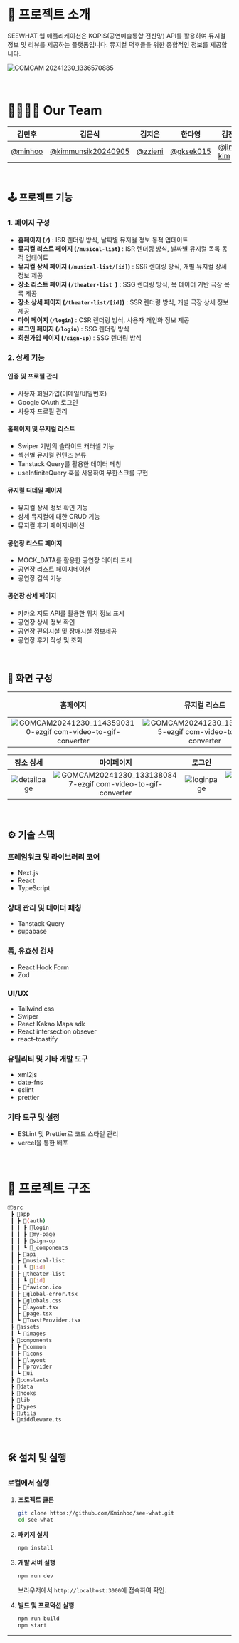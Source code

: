 # 📑 프로젝트 소개

SEEWHAT 웹 애플리케이션은 KOPIS(공연예술통합 전산망) API를 활용하여 뮤지컬 정보 및 리뷰를 제공하는 플랫폼입니다. 뮤지컬 덕후들을 위한 종합적인 정보를 제공합니다.

![GOMCAM 20241230_1336570885](https://github.com/user-attachments/assets/d2445d8a-b8bb-4faf-be08-4cc9d6a83cd4)

<br>

# 👨‍👩‍👧‍👦 Our Team

| 김민후                                | 김문식                                                     | 김지은                               | 한다영                                   | 김진실                                       |
| ------------------------------------- | ---------------------------------------------------------- | ------------------------------------ | ---------------------------------------- | -------------------------------------------- |
| [@minhoo](https://github.com/Noonsae) | [@kimmunsik20240905](https://github.com/kimmunsik20240905) | [@zzieni](https://github.com/zzieni) | [@gksek015](https://github.com/gksek015) | [@jinsil-kim](https://github.com/jinsil-kim) |

<br>

## 🕹️ 프로젝트 기능

### 1. **페이지 구성**

- **홈페이지 (`/`)** : ISR 렌더링 방식, 날짜별 뮤지컬 정보 동적 업데이트
- **뮤지컬 리스트 페이지 (`/musical-list`)** : ISR 렌더링 방식, 날짜별 뮤지컬 목록 동적 업데이트
- **뮤지컬 상세 페이지 (`/musical-list/[id]`)** : SSR 렌더링 방식, 개별 뮤지컬 상세 정보 제공
- **장소 리스트 페이지 (`/theater-list `)** : SSG 렌더링 방식, 목 데이터 기반 극장 목록 제공
- **장소 상세 페이지 (`/theater-list/[id]`)** : SSR 렌더링 방식, 개별 극장 상세 정보 제공
- **마이 페이지 (`/login`)** : CSR 렌더링 방식, 사용자 개인화 정보 제공
- **로그인 페이지 (`/login`)** : SSG 렌더링 방식
- **회원가입 페이지 (`/sign-up`)** : SSG 렌더링 방식

### 2. **상세 기능**

#### 인증 및 프로필 관리

- 사용자 회원가입(이메일/비밀번호)
- Google OAuth 로그인
- 사용자 프로필 관리

#### 홈페이지 및 뮤지컬 리스트

- Swiper 기반의 슬라이드 캐러셀 기능
- 섹션별 뮤지컬 컨텐츠 분류
- Tanstack Query를 활용한 데이터 페칭
- useInfiniteQuery 훅을 사용하여 무한스크롤 구현

#### 뮤지컬 디테일 페이지

- 뮤지컬 상세 정보 확인 기능
- 상세 뮤지컬에 대한 CRUD 기능
- 뮤지컬 후기 페이지네이션

#### 공연장 리스트 페이지

- MOCK_DATA를 활용한 공연장 데이터 표시
- 공연장 리스트 페이지네이션
- 공연장 검색 기능

#### 공연장 상세 페이지

- 카카오 지도 API를 활용한 위치 정보 표시
- 공연장 상세 정보 확인
- 공연장 편의시설 및 장애시설 정보제공
- 공연장 후기 작성 및 조회

<br>


## 📱 화면 구성

|            홈페이지            |           뮤지컬 리스트           |               뮤지컬 상세               |               장소 리스트               |
| :----------------------------: | :--------------------------: | :--------------------------------: | :--------------------------------: |
| ![GOMCAM20241230_1143590310-ezgif com-video-to-gif-converter](https://github.com/user-attachments/assets/2f352a00-97a9-49ca-8a46-851120327cdc) | ![GOMCAM20241230_1327350565-ezgif com-video-to-gif-converter](https://github.com/user-attachments/assets/fc97e977-ce37-4dd3-9acc-5e5eab1bafe6) | ![GOMCAM20241230_1329570918-ezgif com-video-to-gif-converter](https://github.com/user-attachments/assets/60c33aa7-2c10-4ba6-80ba-dda873a0a3d2)| ![listpage](https://github.com/user-attachments/assets/e4cb6b78-922f-4ee2-8e18-12d2e2e66468) |

|            장소 상세            |           마이페이지           |               로그인               |               회원가입               |
| :----------------------------: | :--------------------------: | :--------------------------------: | :--------------------------------: |
| ![detailpage](https://github.com/user-attachments/assets/a9fd623d-003d-454e-878c-e9548e3f347c) | ![GOMCAM20241230_1331380847-ezgif com-video-to-gif-converter](https://github.com/user-attachments/assets/76cce167-4239-4597-a0fd-133ad8c9d047) | ![loginpage](https://github.com/user-attachments/assets/32632e41-51cf-4eed-a943-e0fc5ab82809) | ![GOMCAM20241230_1333080227-ezgif com-video-to-gif-converter](https://github.com/user-attachments/assets/a31d99f0-3f0a-425a-8601-1a24e7137c11) |

<br>


## ⚙️ 기술 스택

### **프레임워크 및 라이브러리 코어**

- Next.js
- React
- TypeScript

### **상태 관리 및 데이터 페칭**

- Tanstack Query
- supabase

### **폼, 유효성 검사**

- React Hook Form
- Zod

### **UI/UX**

- Tailwind css
- Swiper
- React Kakao Maps sdk
- React intersection obsever
- react-toastify

### **유틸리티 및 기타 개발 도구**

- xml2js
- date-fns
- eslint
- prettier

### **기타 도구 및 설정**

- ESLint 및 Prettier로 코드 스타일 관리
- vercel을 통한 배포

<br>

# 🌳 프로젝트 구조

```bash
📦src
 ┣ 📂app
 ┃ ┣ 📂(auth)
 ┃ ┃ ┣ 📂login
 ┃ ┃ ┣ 📂my-page
 ┃ ┃ ┣ 📂sign-up
 ┃ ┃ ┗ 📂_components
 ┃ ┣ 📂api
 ┃ ┣ 📂musical-list
 ┃ ┃ ┗ 📂[id]
 ┃ ┣ 📂theater-list
 ┃ ┃ ┗ 📂[id]
 ┃ ┣ 📜favicon.ico
 ┃ ┣ 📜global-error.tsx
 ┃ ┣ 📜globals.css
 ┃ ┣ 📜layout.tsx
 ┃ ┣ 📜page.tsx
 ┃ ┗ 📜ToastProvider.tsx
 ┣ 📂assets
 ┃ ┗ 📂images
 ┣ 📂components
 ┃ ┣ 📂common
 ┃ ┣ 📂icons
 ┃ ┣ 📂layout
 ┃ ┣ 📂provider
 ┃ ┗ 📂ui
 ┣ 📂constants
 ┣ 📂data
 ┣ 📂hooks
 ┣ 📂lib
 ┣ 📂types
 ┣ 📂utils
 ┗ 📜middleware.ts
```

<br>

## 🛠️ 설치 및 실행

### **로컬에서 실행**

1. **프로젝트 클론**

   ```bash
   git clone https://github.com/Kminhoo/see-what.git
   cd see-what
   ```

2. **패키지 설치**

   ```bash
   npm install
   ```

3. **개발 서버 실행**

   ```bash
   npm run dev
   ```

   브라우저에서 `http://localhost:3000`에 접속하여 확인.

4. **빌드 및 프로덕션 실행**
   ```bash
   npm run build
   npm start
   ```

---
